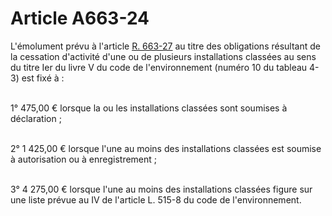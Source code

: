 # Article A663-24

<p>L'émolument prévu à l'article <a href='/code-de-commerce/partie-reglementaire/livre-vi-des-difficultes-des-entreprises/titre-vi-des-dispositions-generales-de-procedure/chapitre-iii-des-frais-de-procedure/section-2-de-la-remuneration-de-ladministrateur-judiciaire-du-commissaire-a-lexecution-du-plan-du-mandataire-judiciaire-et-du-liquidateur/sous-section-3-de-la-remuneration-du-mandataire-judiciaire-et-du-liquidateur/r663-27.md'>R. 663-27</a> au titre des obligations résultant de la cessation d'activité d'une ou de plusieurs installations classées au sens du titre Ier du livre V du code de l'environnement (numéro 10 du tableau 4-3) est fixé à :<br/><br/>

1° 475,00 € lorsque la ou les installations classées sont soumises à déclaration ;<br/><br/>

2° 1 425,00 € lorsque l'une au moins des installations classées est soumise à autorisation ou à enregistrement ;<br/><br/>

3° 4 275,00 € lorsque l'une au moins des installations classées figure sur une liste prévue au IV de l'article L. 515-8 du code de l'environnement.</p>